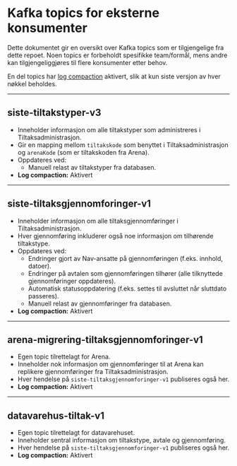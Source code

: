 # Kafka topics for eksterne konsumenter

Dette dokumentet gir en oversikt over Kafka topics som er tilgjengelige fra dette repoet. Noen topics er forbeholdt
spesifikke team/formål, mens andre kan tilgjengeliggjøres til flere konsumenter etter behov.

En del topics har [log compaction](https://docs.confluent.io/kafka/design/log_compaction.html) aktivert, slik at kun
siste
versjon av hver nøkkel beholdes.

---

## siste-tiltakstyper-v3

- Inneholder informasjon om alle tiltakstyper som administreres i Tiltaksadministrasjon.
- Gir en mapping mellom `tiltakskode` som benyttet i Tiltaksadministrasjon og `arenaKode` (som er tiltakskoden fra
  Arena).
- Oppdateres ved:
    - Manuell relast av tiltakstyper fra databasen.
- **Log compaction:** Aktivert

---

## siste-tiltaksgjennomforinger-v1

- Inneholder informasjon om alle tiltaksgjennomføringer i Tiltaksadministrasjon.
- Hver gjennomføring inkluderer også noe informasjon om tilhørende tiltakstype.
- Oppdateres ved:
    - Endringer gjort av Nav-ansatte på gjennomføringen (f.eks. innhold, datoer).
    - Endringer på avtalen som gjennomføringen tilhører (alle tilknyttede gjennomføringer oppdateres).
    - Automatisk statusoppdatering (f.eks. settes til avsluttet når sluttdato passeres).
    - Manuell relast av gjennomføringer fra databasen.
- **Log compaction:** Aktivert

---

## arena-migrering-tiltaksgjennomforinger-v1

- Egen topic tilrettelagt for Arena.
- Inneholder nok informasjon om gjennomføringer til at Arena kan replikere gjennomføringer fra Tiltaksadministrasjon.
- Hver hendelse på `siste-tiltaksgjennomforinger-v1` publiseres også her.
- **Log compaction:** Aktivert

---

## datavarehus-tiltak-v1

- Egen topic tilrettelagt for datavarehuset.
- Inneholder sentral informasjon om tiltakstype, avtale og gjennomføring.
- Hver hendelse på `siste-tiltaksgjennomforinger-v1` publiseres også her.
- **Log compaction:** Aktivert
